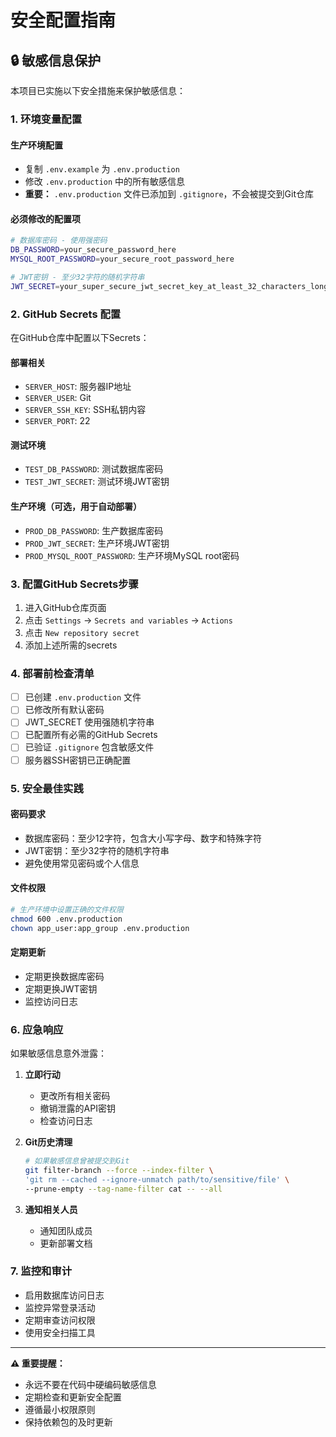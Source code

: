 # 安全配置指南

## 🔒 敏感信息保护

本项目已实施以下安全措施来保护敏感信息：

### 1. 环境变量配置

#### 生产环境配置
- 复制 `.env.example` 为 `.env.production`
- 修改 `.env.production` 中的所有敏感信息
- **重要：** `.env.production` 文件已添加到 `.gitignore`，不会被提交到Git仓库

#### 必须修改的配置项
```bash
# 数据库密码 - 使用强密码
DB_PASSWORD=your_secure_password_here
MYSQL_ROOT_PASSWORD=your_secure_root_password_here

# JWT密钥 - 至少32字符的随机字符串
JWT_SECRET=your_super_secure_jwt_secret_key_at_least_32_characters_long
```

### 2. GitHub Secrets 配置

在GitHub仓库中配置以下Secrets：

#### 部署相关
- `SERVER_HOST`: 服务器IP地址
- `SERVER_USER`: Git
- `SERVER_SSH_KEY`: SSH私钥内容
- `SERVER_PORT`: 22

#### 测试环境
- `TEST_DB_PASSWORD`: 测试数据库密码
- `TEST_JWT_SECRET`: 测试环境JWT密钥

#### 生产环境（可选，用于自动部署）
- `PROD_DB_PASSWORD`: 生产数据库密码
- `PROD_JWT_SECRET`: 生产环境JWT密钥
- `PROD_MYSQL_ROOT_PASSWORD`: 生产环境MySQL root密码

### 3. 配置GitHub Secrets步骤

1. 进入GitHub仓库页面
2. 点击 `Settings` → `Secrets and variables` → `Actions`
3. 点击 `New repository secret`
4. 添加上述所需的secrets

### 4. 部署前检查清单

- [ ] 已创建 `.env.production` 文件
- [ ] 已修改所有默认密码
- [ ] JWT_SECRET 使用强随机字符串
- [ ] 已配置所有必需的GitHub Secrets
- [ ] 已验证 `.gitignore` 包含敏感文件
- [ ] 服务器SSH密钥已正确配置

### 5. 安全最佳实践

#### 密码要求
- 数据库密码：至少12字符，包含大小写字母、数字和特殊字符
- JWT密钥：至少32字符的随机字符串
- 避免使用常见密码或个人信息

#### 文件权限
```bash
# 生产环境中设置正确的文件权限
chmod 600 .env.production
chown app_user:app_group .env.production
```

#### 定期更新
- 定期更换数据库密码
- 定期更换JWT密钥
- 监控访问日志

### 6. 应急响应

如果敏感信息意外泄露：

1. **立即行动**
   - 更改所有相关密码
   - 撤销泄露的API密钥
   - 检查访问日志

2. **Git历史清理**
   ```bash
   # 如果敏感信息曾被提交到Git
   git filter-branch --force --index-filter \
   'git rm --cached --ignore-unmatch path/to/sensitive/file' \
   --prune-empty --tag-name-filter cat -- --all
   ```

3. **通知相关人员**
   - 通知团队成员
   - 更新部署文档

### 7. 监控和审计

- 启用数据库访问日志
- 监控异常登录活动
- 定期审查访问权限
- 使用安全扫描工具

---

**⚠️ 重要提醒：**
- 永远不要在代码中硬编码敏感信息
- 定期检查和更新安全配置
- 遵循最小权限原则
- 保持依赖包的及时更新